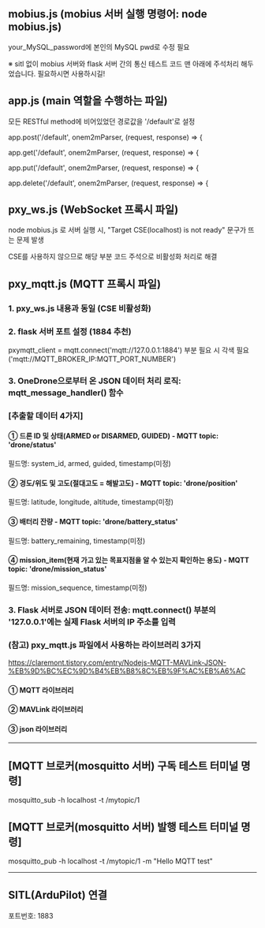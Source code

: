 ## mobius.js (mobius 서버 실행 명령어: node mobius.js)
your_MySQL_password에 본인의 MySQL pwd로 수정 필요

※ sitl 없이 mobius 서버와 flask 서버 간의 통신 테스트 코드 맨 아래에 주석처리 해두었습니다. 필요하시면 사용하시길!

## app.js (main 역할을 수행하는 파일)
모든 RESTful method에 비어있었던 경로값을 '/default'로 설정 

app.post('/default', onem2mParser, (request, response) => {

app.get('/default', onem2mParser, (request, response) => {

app.put('/default', onem2mParser, (request, response) => {

app.delete('/default', onem2mParser, (request, response) => {

## pxy_ws.js (WebSocket 프록시 파일)
node mobius.js 로 서버 실행 시, "Target CSE(localhost) is not ready" 문구가 뜨는 문제 발생

CSE를 사용하지 않으므로 해당 부분 코드 주석으로 비활성화 처리로 해결

## pxy_mqtt.js (MQTT 프록시 파일)
### 1. pxy_ws.js 내용과 동일 (CSE 비활성화)

### 2. flask 서버 포트 설정 (1884 추천)
pxymqtt_client = mqtt.connect('mqtt://127.0.0.1:1884') 부분 필요 시 각색 필요 ('mqtt://MQTT_BROKER_IP:MQTT_PORT_NUMBER')

### 3. OneDrone으로부터 온 JSON 데이터 처리 로직: mqtt_message_handler() 함수

### [추출할 데이터 4가지]

#### ① 드론 ID 및 상태(ARMED or DISARMED, GUIDED) - MQTT topic: 'drone/status'

필드명: system_id, armed, guided, timestamp(미정)

#### ② 경도/위도 및 고도(절대고도 = 해발고도) - MQTT topic: 'drone/position'

필드명: latitude, longitude, altitude, timestamp(미정)

#### ③ 배터리 잔량 - MQTT topic: 'drone/battery_status'

필드명: battery_remaining, timestamp(미정)

#### ④ mission_item(현재 가고 있는 목표지점을 알 수 있는지 확인하는 용도) - MQTT topic: 'drone/mission_status'

필드명: mission_sequence, timestamp(미정)

### 3. Flask 서버로 JSON 데이터 전송: mqtt.connect() 부분의 '127.0.0.1'에는 실제 Flask 서버의 IP 주소를 입력

###  (참고) pxy_mqtt.js 파일에서 사용하는 라이브러리 3가지
https://claremont.tistory.com/entry/Nodejs-MQTT-MAVLink-JSON-%EB%9D%BC%EC%9D%B4%EB%B8%8C%EB%9F%AC%EB%A6%AC
#### ① MQTT 라이브러리
#### ② MAVLink 라이브러리
#### ③ json 라이브러리

---------------------------------------------------

## [MQTT 브로커(mosquitto 서버) 구독 테스트 터미널 명령]
mosquitto_sub -h localhost -t /mytopic/1

## [MQTT 브로커(mosquitto 서버) 발행 테스트 터미널 명령]
mosquitto_pub -h localhost -t /mytopic/1 -m "Hello MQTT test"

---------------------------------------------------

## SITL(ArduPilot) 연결
포트번호: 1883
